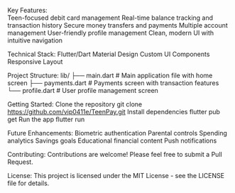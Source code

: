 Key Features:	
	Teen-focused debit card management
	Real-time balance tracking and transaction history
	Secure money transfers and payments
	Multiple account management
	User-friendly profile management
	Clean, modern UI with intuitive navigation


Technical Stack:
	Flutter/Dart
	Material Design
	Custom UI Components
	Responsive Layout


Project Structure:
	lib/
	├── main.dart          # Main application file with home screen
	├── payments.dart      # Payments screen with transaction features
	└── profile.dart       # User profile management screen


Getting Started:
Clone the repository
		git clone https://github.com/vip0411e/TeenPay.git
Install dependencies
		flutter pub get
Run the app
		flutter run


Future Enhancements:
	Biometric authentication
	Parental controls
	Spending analytics
	Savings goals
	Educational financial content
	Push notifications

Contributing:
	Contributions are welcome! Please feel free to submit a Pull Request.

License:
	This project is licensed under the MIT License - see the LICENSE file for details.
